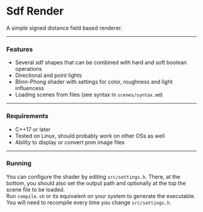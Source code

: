 # Sdf Render
A simple signed distance field based renderer.

---

### Features
- Several sdf shapes that can be combined with hard and soft boolean operations
- Directional and point lights
- Blinn-Phong shader with settings for color, roughness and light influencess
- Loading scenes from files (see syntax in `scenes/syntax.md`)

---

### Requirements
- C++17 or later
- Tested on Linux, should probably work on other OSs as well
- Ability to display or convert pnm image files

---

### Running
You can configure the shader by editing `src/settings.h`. There, at the bottom, you should also set the output path and optionally at the top the scene file to be loaded.  
Run `compile.sh` or its equivalent on your system to generate the executable. You will need to recompile every time you change `src/settings.h`.
